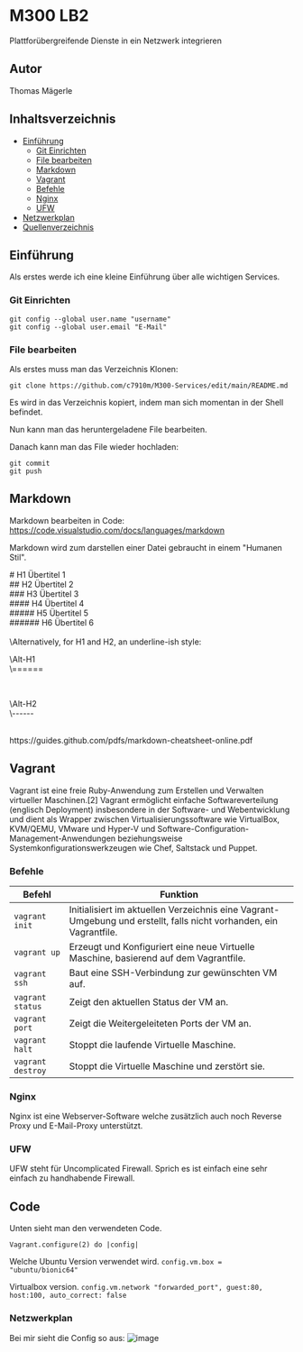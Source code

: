 # M300 LB2
Plattforübergreifende Dienste in ein Netzwerk integrieren

## Autor
Thomas Mägerle

## Inhaltsverzeichnis

- [Einführung](#einfuehrung) 
    - [Git Einrichten](#giteinrichten)
    - [File bearbeiten](#filebearbeiten)
    - [Markdown](#markdown)
    - [Vagrant](#vagrant)
    - [Befehle](#Befehle)
    - [Nginx](#nginx)
    - [UFW](#ufw)
- [Netzwerkplan](#netzwerkplan)
- [Quellenverzeichnis](#quellenverzeichnis)

<a name="einfuehrung"></a>
## Einführung
Als erstes werde ich eine kleine Einführung über alle wichtigen Services.

<a name="giteinrichten"></a>
### Git Einrichten
```
git config --global user.name "username"
git config --global user.email "E-Mail"
```
<a name="filebearbeiten"></a>
### File bearbeiten
Als erstes muss man das Verzeichnis Klonen:
```
git clone https://github.com/c7910m/M300-Services/edit/main/README.md
```
Es wird in das Verzeichnis kopiert, indem man sich momentan in der Shell befindet.

Nun kann man das heruntergeladene File bearbeiten.

Danach kann man das File wieder hochladen:
```
git commit
git push
```

<a name="markdown"></a>
## Markdown
Markdown bearbeiten in Code:
https://code.visualstudio.com/docs/languages/markdown

Markdown wird zum darstellen einer Datei gebraucht in einem "Humanen Stil".
<br>

\# H1 Übertitel 1 <br>
\## H2 Übertitel 2 <br>
\### H3 Übertitel 3 <br>
\#### H4 Übertitel 4 <br>
\##### H5 Übertitel 5 <br>
\###### H6 Übertitel 6 <br>
<br>
\Alternatively, for H1 and H2, an underline-ish style: <br>

<p> \Alt-H1 <br>
\====== </p>
<br>
<p> \Alt-H2 <br>
\------ </p>
<br>
https://guides.github.com/pdfs/markdown-cheatsheet-online.pdf

<a name="vagrant"></a>
## Vagrant
Vagrant ist eine freie Ruby-Anwendung zum Erstellen und Verwalten virtueller Maschinen.[2] Vagrant ermöglicht einfache Softwareverteilung (englisch Deployment) insbesondere in der Software- und Webentwicklung und dient als Wrapper zwischen Virtualisierungssoftware wie VirtualBox, KVM/QEMU, VMware und Hyper-V und Software-Configuration-Management-Anwendungen beziehungsweise Systemkonfigurationswerkzeugen wie Chef, Saltstack und Puppet.

<a name="befehle"></a>

### Befehle
| Befehl            | Funktion                                             |
| -------------     | ---------------------------------------------------- | 
| ```vagrant init```      | Initialisiert im aktuellen Verzeichnis eine Vagrant-Umgebung und erstellt, falls nicht vorhanden, ein Vagrantfile. |
| ```vagrant up```        | Erzeugt und Konfiguriert eine neue Virtuelle Maschine, basierend auf dem Vagrantfile. |
| ```vagrant ssh```       | Baut eine SSH-Verbindung zur gewünschten VM auf. |
| ```vagrant status```    | Zeigt den aktuellen Status der VM an. |
| ```vagrant port```      | Zeigt die Weitergeleiteten Ports der VM an. |
| ```vagrant halt```      | Stoppt die laufende Virtuelle Maschine. |
| ```vagrant destroy```   | Stoppt die Virtuelle Maschine und zerstört sie. |

<a name="nginx"></a>
### Nginx
Nginx ist eine Webserver-Software welche zusätzlich auch noch Reverse Proxy und E-Mail-Proxy unterstützt.

<a name="ufw"></a>
### UFW
UFW steht für Uncomplicated Firewall. Sprich es ist einfach eine sehr einfach zu handhabende Firewall.

<a name="code"></a>
## Code
Unten sieht man den verwendeten Code.


`Vagrant.configure(2) do |config|`

Welche Ubuntu Version verwendet wird.
`config.vm.box = "ubuntu/bionic64"`


Virtualbox version.
`config.vm.network "forwarded_port", guest:80, host:100, auto_correct: false`

<a name="netzwerkplan"></a>
### Netzwerkplan

Bei mir sieht die Config so aus:
![image](https://user-images.githubusercontent.com/50829674/110802925-f4d4a980-827e-11eb-94ff-dd1340fee389.png)

